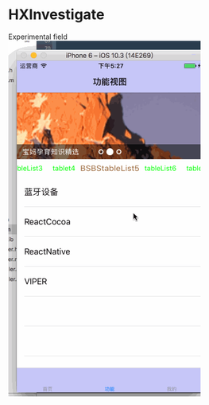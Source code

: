 # HXInvestigate
Experimental field
![123](https://github.com/ldaqiangl/HXInvestigate/blob/BLETest/123.gif)
